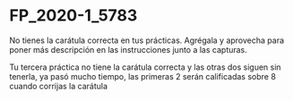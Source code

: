 # FP_2020-1_5783

No tienes la carátula correcta en tus prácticas.
Agrégala y aprovecha para poner más descripción
en las instrucciones junto a las capturas.

Tu tercera práctica no tiene la carátula correcta
y las otras dos siguen sin tenerla, ya pasó mucho
tiempo, las primeras 2 serán calificadas sobre
8 cuando corrijas la carátula